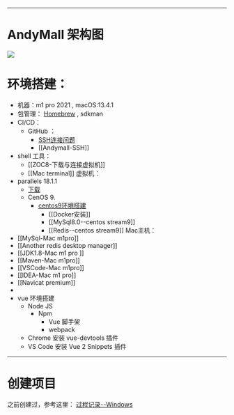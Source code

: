 
----
# AndyMall 架构图
![](https://i.imgur.com/PDv6F32.png)


# 环境搭建：

- 机器：m1 pro 2021  , macOS:13.4.1 
- 包管理： [Homebrew](Configuration/homebrew/Homebrew.md) , sdkman 
- CI/CD：
	- GitHub ：
		- [SSH连接问题](课程&笔记/技术栈/尚硅谷/谷粒商城/步骤与问题/SSH连接问题.md)
		- [[Andymall-SSH]]
- shell 工具：
	- [[ZOC8-下载与连接虚拟机]]
	- [[Mac terminal]]
虚拟机：
- parallels 18.1.1  
	- [下载](https://luoxx.top/archives/pd-18-active)
	- CenOS 9.  
		- [centos9环境搭建](课程&笔记/技术栈/尚硅谷/谷粒商城/步骤与问题/centos9环境搭建.md)
			- [[Docker安装]]
			- [[MySql8.0--centos stream9]]
			- [[Redis--centos stream9]]
 Mac主机：
 - [[MySql-Mac m1pro]]
 - [[Another redis desktop manager]]
 - [[JDK1.8-Mac m1 pro ]]
 - [[Maven-Mac m1pro]]
 - [[VSCode-Mac m1pro]]
 - [[IDEA-Mac m1 pro]]
 - [[Navicat premium]]
 - 
- vue 环境搭建
	- Node JS
		- Npm
			- Vue 脚手架
			- webpack
	- Chrome 安装 vue-devtools 插件
	- VS Code 安装 Vue 2 Snippets 插件


----
# 创建项目
之前创建过，参考这里：
[过程记录--Windows](课程&笔记/技术栈/尚硅谷/谷粒商城/过程记录--Windows.md#^5daf8b)






